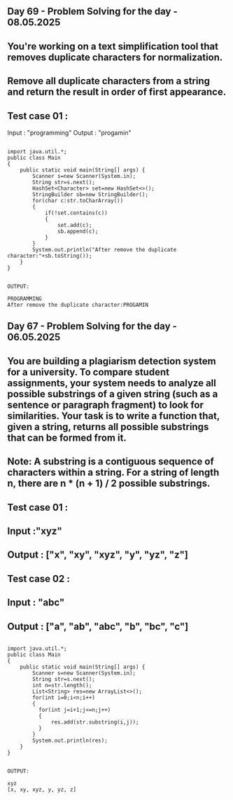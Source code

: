 ## Day 69 - Problem Solving for the day - 08.05.2025
## You're working on a text simplification tool that removes duplicate characters for normalization.
## Remove all duplicate characters from a string and return the result in order of first appearance.
## Test case 01 :
Input  : "programming"
Output  : "progamin"

````java[]

import java.util.*;
public class Main
{
	public static void main(String[] args) {
		Scanner s=new Scanner(System.in);
		String str=s.next();
		HashSet<Character> set=new HashSet<>();
		StringBuilder sb=new StringBuilder();
		for(char c:str.toCharArray())
		{
		    if(!set.contains(c))
		    {
		        set.add(c);
		        sb.append(c);
		    }
		}
		System.out.println("After remove the duplicate character:"+sb.toString());
	}
}


OUTPUT:

PROGRAMMING
After remove the duplicate character:PROGAMIN

````
## Day 67 - Problem Solving for the day - 06.05.2025
## You are building a plagiarism detection system for a university. To compare student assignments, your system needs to analyze all possible substrings of a given string (such as a sentence or paragraph fragment) to look for similarities.  Your task is to write a function that, given a string, returns all possible substrings that can be formed from it.
## Note: A substring is a contiguous sequence of characters within a string. For a string of length n, there are n * (n + 1) / 2 possible substrings.
## Test case 01  :
## Input  :"xyz"
## Output  : ["x", "xy", "xyz", "y", "yz", "z"]
## Test case 02  :
## Input : "abc"
## Output : ["a", "ab", "abc", "b", "bc", "c"]

````java[]

import java.util.*;
public class Main
{
	public static void main(String[] args) {
		Scanner s=new Scanner(System.in);
		String str=s.next();
		int n=str.length();
		List<String> res=new ArrayList<>();
		for(int i=0;i<n;i++)
		{
		  for(int j=i+1;j<=n;j++) 
		  {
		      res.add(str.substring(i,j));
		  }
		}
		System.out.println(res);
	}
}


OUTPUT:

xyz
[x, xy, xyz, y, yz, z]


`````

